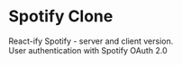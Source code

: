 # Spotify Clone
 React-ify Spotify - server and client version.
 <br> User authentication with Spotify OAuth 2.0
